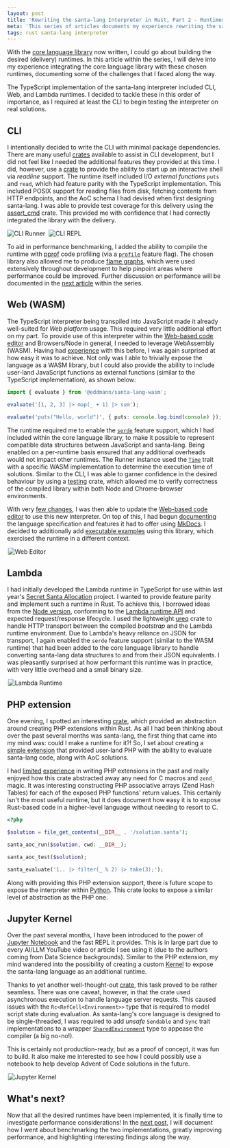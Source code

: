 ```yaml
---
layout: post
title: 'Rewriting the santa-lang Interpreter in Rust, Part 2 - Runtimes'
meta: 'This series of articles documents my experience rewriting the santa-lang interpreter in Rust. In this article, I delve into how I integrated the core language library with the desired (delivery) runtimes.'
tags: rust santa-lang interpreter
---
```


With the [core language library](https://eddmann.com/posts/rewriting-the-santa-lang-interpreter-in-rust-part-1-implementing-the-core/) now written, I could go about building the desired (delivery) runtimes.
In this article within the series, I will delve into my experience integrating the core language library with these chosen runtimes, documenting some of the challenges that I faced along the way.

<!--more-->

The TypeScript implementation of the santa-lang interpreter included CLI, Web, and Lambda runtimes.
I decided to tackle these in this order of importance, as I required at least the CLI to begin testing the interpreter on real solutions.

## CLI

I intentionally decided to write the CLI with minimal package dependencies.
There are many useful [crates](https://github.com/clap-rs/clap) available to assist in CLI development, but I did not feel like I needed the additional features they provided at this time.
I did, however, use a [crate](https://github.com/kkawakam/rustyline) to provide the ability to start up an interactive shell via _readline_ support.
The runtime itself included I/O _external functions_ `puts` and `read`, which had feature parity with the TypeScript implementation.
This included POSIX support for reading files from disk, fetching contents from HTTP endpoints, and the AoC schema I had devised when first designing santa-lang.
I was able to provide test coverage for this delivery using the [assert_cmd](https://docs.rs/assert_cmd/latest/assert_cmd/) crate.
This provided me with confidence that I had correctly integrated the library with the delivery.

<div style="display:flex;gap:0.5rem;align-items:center;flex-direction:row;">
  <div>
    <img src="/uploads/rewriting-the-santa-lang-interpreter-in-rust/cli-runner.png" alt="CLI Runner" />
  </div>
  <div>
    <img src="/uploads/rewriting-the-santa-lang-interpreter-in-rust/cli-repl.png" alt="CLI REPL" />
  </div>
</div>

To aid in performance benchmarking, I added the ability to compile the runtime with [pprof](https://github.com/tikv/pprof-rs) code profiling (via a [`profile`](https://github.com/eddmann/santa-lang-rs/blob/870e364a9ae47c3648e358d89b42e491f9d59577/runtime/cli/Cargo.toml#L26) feature flag).
The chosen library also allowed me to produce [flame graphs](https://www.brendangregg.com/flamegraphs.html), which were used extensively throughout development to help pinpoint areas where performance could be improved.
Further discussion on performance will be documented in the [next article](https://eddmann.com/posts/rewriting-the-santa-lang-interpreter-in-rust-part-3-performance/) within the series.

## Web (WASM)

The TypeScript interpreter being transpiled into JavaScript made it already well-suited for _Web platform_ usage.
This required very little additional effort on my part.
To provide use of this interpreter within the [Web-based code editor](https://eddmann.com/santa-lang-editor/) and Browsers/Node in general, I needed to leverage WebAssembly (WASM).
Having had [experience](https://eddmann.com/posts/building-a-rubik-cube-solver-using-rust-wasm-threejs-and-react/) with this before, I was again surprised at how easy it was to achieve.
Not only was I able to trivially expose the language as a WASM library, but I could also provide the ability to include user-land JavaScript functions as external functions (similar to the TypeScript implementation), as shown below:

```ts
import { evaluate } from '@eddmann/santa-lang-wasm';

evaluate('[1, 2, 3] |> map(_ + 1) |> sum');

evaluate('puts("Hello, world")', { puts: console.log.bind(console) });
```

The runtime required me to enable the [`serde`](https://github.com/eddmann/santa-lang-rs/blob/d56cd6748111dc22f078a6eb554c80476342d033/lang/Cargo.toml#L18) feature support, which I had included within the core language library, to make it possible to represent compatible data structures between JavaScript and santa-lang.
Being enabled on a per-runtime basis ensured that any additional overheads would not impact other runtimes.
The Runner instance used the [`Time`](https://github.com/eddmann/santa-lang-rs/blob/870e364a9ae47c3648e358d89b42e491f9d59577/runtime/wasm/src/lib.rs#L16-L21) trait with a specific WASM implementation to determine the execution time of solutions.
Similar to the CLI, I was able to garner confidence in the desired behaviour by using a [testing](https://crates.io/crates/wasm-bindgen-test) crate, which allowed me to verify correctness of the compiled library within both Node and Chrome-browser environments.

With very [few changes](https://github.com/eddmann/santa-lang-editor/blob/b27aeddc19444003cb5d39704d934e733e05bb86/worker.ts), I was then able to update the [Web-based code editor](https://eddmann.com/santa-lang-editor/) to use this new interpreter.
On top of this, I had begun [documenting](https://eddmann.com/santa-lang/) the language specification and features it had to offer using [MkDocs](https://www.mkdocs.org/).
I decided to additionally add [executable examples](https://github.com/eddmann/santa-lang/blob/f55c6d085118bc9ae6a269e2f57ef415b57b96eb/runner/runner.js) using this library, which exercised the runtime in a different context.

<div style="max-width:500px;margin:0 auto;">
  <img src="/uploads/rewriting-the-santa-lang-interpreter-in-rust/web-editor.png" alt="Web Editor" />
</div>

## Lambda

I had initially developed the Lambda runtime in TypeScript for use within last year's [Secret Santa Allocation](https://eddmann.com/posts/allocating-secret-santas-using-an-aws-step-function-workflow-and-every-available-lambda-runtime/) project.
I wanted to provide feature parity and implement such a runtime in Rust.
To achieve this, I borrowed ideas from the [Node version](https://github.com/eddmann/santa-lang-ts/blob/aa0a2a53d6dab80e844d4c87183a1f3936d1a7f5/src/lambda/src/index.ts), conforming to the [Lambda runtime API](https://docs.aws.amazon.com/lambda/latest/dg/runtimes-api.html) and expected request/response lifecycle.
I used the lightweight [ureq](https://crates.io/crates/ureq/0.9.0) crate to handle HTTP transport between the compiled _bootstrap_ and the Lambda runtime environment.
Due to Lambda's heavy reliance on JSON for transport, I again enabled the `serde` feature support (similar to the WASM runtime) that had been added to the core language library to handle converting santa-lang data structures to and from their JSON equivalents.
I was pleasantly surprised at how performant this runtime was in practice, with very little overhead and a small binary size.

<div style="max-width:500px;margin:0 auto;">
  <img src="/uploads/rewriting-the-santa-lang-interpreter-in-rust/lambda-runtime.png" alt="Lambda Runtime" />
</div>

## PHP extension

One evening, I spotted an interesting [crate](https://github.com/davidcole1340/ext-php-rs), which provided an abstraction around creating PHP extensions within Rust.
As all I had been thinking about over the past several months was santa-lang, the first thing that came into my mind was: could I make a runtime for it?!
So, I set about creating a [simple extension](https://github.com/eddmann/santa-lang-rs/blob/870e364a9ae47c3648e358d89b42e491f9d59577/runtime/php-ext/src/lib.rs) that provided user-land PHP with the ability to evaluate santa-lang code, along with AoC solutions.

I had [limited](https://eddmann.com/posts/introduction-to-creating-a-basic-php-extension/) [experience](https://eddmann.com/posts/php-extension-development-for-beginners-with-joe-watkins/) in writing PHP extensions in the past and really enjoyed how this crate abstracted away any need for C macros and `zend_` magic.
It was interesting constructing PHP associative arrays (Zend Hash Tables) for each of the exposed PHP functions' return values.
This certainly isn't the most useful runtime, but it does document how easy it is to expose Rust-based code in a higher-level language without needing to resort to C.

```php
<?php

$solution = file_get_contents(__DIR__ . '/solution.santa');

santa_aoc_run($solution, cwd: __DIR__);

santa_aoc_test($solution);

santa_evaluate('1.. |> filter(_ % 2) |> take(3);');
```

Along with providing this PHP extension support, there is future scope to expose the interpreter within [Python](https://github.com/PyO3/pyo3).
This crate looks to expose a similar level of abstraction as the PHP one.

## Jupyter Kernel

Over the past several months, I have been introduced to the power of [Jupyter Notebook](https://jupyter.org/) and the fast REPL it provides.
This is in large part due to every AI/LLM YouTube video or article I see using it (due to the authors coming from Data Science backgrounds).
Similar to the PHP extension, my mind wandered into the possibility of creating a custom [Kernel](https://docs.jupyter.org/en/latest/projects/kernels.html) to expose the santa-lang language as an additional runtime.

Thanks to yet another well-thought-out [crate](https://crates.io/crates/jupyter), this task proved to be rather seamless.
There was one caveat, however, in that the crate used asynchronous execution to handle language server requests.
This caused issues with the `Rc<RefCell<Environment>>` type that is required to model script state during evaluation.
As santa-lang's core language is designed to be single-threaded, I was required to add _unsafe_ `Sendable` and `Sync` trait implementations to a wrapper [`SharedEnvironment`](https://github.com/eddmann/santa-lang-rs/blob/a36476d3d7adcc68980b56465c5c0ee891c831db/runtime/jupyter/src/main.rs#L14-L17) type to appease the compiler (a big no-no!).

This is certainly not production-ready, but as a proof of concept, it was fun to build.
It also make me interested to see how I could possibly use a notebook to help develop Advent of Code solutions in the future.

<div style="max-width:500px;margin:0 auto;">
  <img src="/uploads/rewriting-the-santa-lang-interpreter-in-rust/jupyter-kernel.png" alt="Jupyter Kernel" />
</div>

## What's next?

Now that all the desired runtimes have been implemented, it is finally time to investigate performance considerations!
In the [next post](https://eddmann.com/posts/rewriting-the-santa-lang-interpreter-in-rust-part-3-performance/), I will document how I went about benchmarking the two implementations, greatly improving performance, and highlighting interesting findings along the way.
